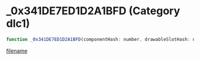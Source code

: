 # _0x341DE7ED1D2A1BFD (Category dlc1)

```js
function _0x341DE7ED1D2A1BFD(componentHash: number, drawableSlotHash: number, componentId: number): boolean
```

[filename](_0x341DE7ED1D2A1BFD_m.md ':include')